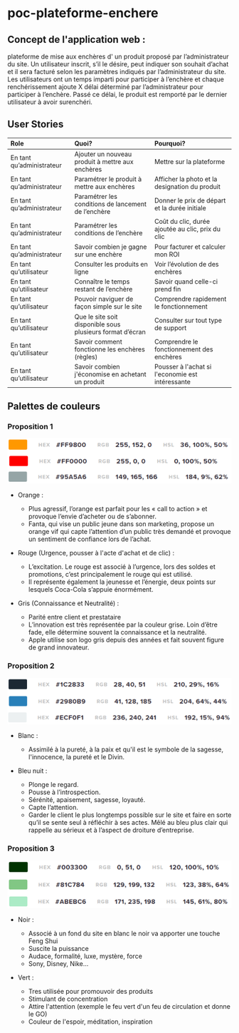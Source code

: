 # poc-plateforme-enchere

## Concept de l'application web :
plateforme de mise aux enchères d' un produit proposé par l’administrateur du site. Un utilisateur inscrit, s’il le désire, peut indiquer son souhait d’achat et il sera facturé selon les paramètres indiqués par l’administrateur du site. Les utilisateurs ont un temps imparti pour participer à l’enchère et chaque renchérissement ajoute X délai déterminé par l’administrateur pour participer à l’enchère. Passé ce délai, le produit est remporté par le dernier utilisateur à avoir surenchéri.

## User Stories 
| Role                      | Quoi?                                                     | Pourquoi?                                         |
| :------------------------ | :-------------------------------------------------------- | :------------------------------------------------ |
| En tant qu’administrateur | Ajouter un nouveau produit à mettre aux enchères          | Mettre sur la plateforme                          |
| En tant qu’administrateur | Paramétrer le produit à mettre aux enchères               | Afficher la photo et la designation du produit    |
| En tant qu’administrateur | Paramétrer les conditions de lancement de l’enchère       | Donner le prix de départ et la durée initiale     |
| En tant qu’administrateur | Paramétrer les conditions de l’enchère                    | Coût du clic, durée ajoutée au clic, prix du clic |
| En tant qu’administrateur | Savoir combien je gagne sur une enchère                   | Pour facturer et calculer mon ROI                 |
| En tant qu’utilisateur    | Consulter les produits en ligne                           | Voir l’évolution de des enchères                  |
| En tant qu’utilisateur    | Connaître le temps restant de l’enchère                   | Savoir quand celle-ci prend fin                   |
| En tant qu’utilisateur    | Pouvoir naviguer de façon simple sur le site              | Comprendre rapidement le fonctionnement           |
| En tant qu’utilisateur    | Que le site soit disponible sous plusieurs format d’écran | Consulter sur tout type de support                |
| En tant qu’utilisateur    | Savoir comment fonctionne les enchères (règles)           | Comprendre le fonctionnement des enchères         |
| En tant qu’utilisateur    | Savoir combien j'économise en achetant un produit         | Pousser à l'achat si l'economie est intéressante  |

## Palettes de couleurs

### Proposition 1

![sparkles](resources/img/palette-couleur/palette1.png)

* Orange :
  * Plus agressif, l’orange est parfait pour les « call to action » et provoque l’envie d’acheter ou de s’abonner. 
  * Fanta, qui vise un public jeune dans son marketing, propose un orange vif qui capte l’attention d’un public très demandé et provoque un sentiment de confiance lors de l’achat.

* Rouge (Urgence, pousser à l'acte d'achat et de clic) :
  * L’excitation. Le rouge est associé à l’urgence, lors des soldes et promotions, c’est principalement le rouge qui est utilisé. 
  * Il représente également la jeunesse et l’énergie, deux points sur lesquels Coca-Cola s’appuie énormément.

* Gris (Connaissance et Neutralité) :
  * Parité entre client et prestataire
  * L’innovation est très représentée par la couleur grise. Loin d’être fade, elle détermine souvent la connaissance et la neutralité. 
  * Apple utilise son logo gris depuis des années et fait souvent figure de grand innovateur.

### Proposition 2

![sparkles](resources/img/palette-couleur/palette2.png)

* Blanc :
  * Assimilé à la pureté, à la paix et qu'il est le symbole de la sagesse, l'innocence, la pureté et le Divin.

* Bleu nuit : 
  * Plonge le regard. 
  * Pousse à l’introspection. 
  * Sérénité, apaisement, sagesse, loyauté. 
  * Capte l’attention.
  * Garder le client le plus longtemps possible sur le site et faire en sorte qu’il se sente seul à réfléchir à ses actes. Mêlé au bleu plus clair qui rappelle au sérieux et à l’aspect de droiture d’entreprise. 

### Proposition 3

![sparkles](resources/img/palette-couleur/palette3.png)

* Noir :
  * Associé à un fond du site en blanc le noir va apporter une touche Feng Shui
  * Suscite la puissance
  * Audace, formalité, luxe, mystère, force
  * Sony, Disney, Nike...

* Vert : 
  * Tres utilisée pour promouvoir des produits
  * Stimulant de concentration
  * Attire l'attention (exemple le feu vert d'un feu de circulation et donne le GO)
  * Couleur de l'espoir, méditation, inspiration


